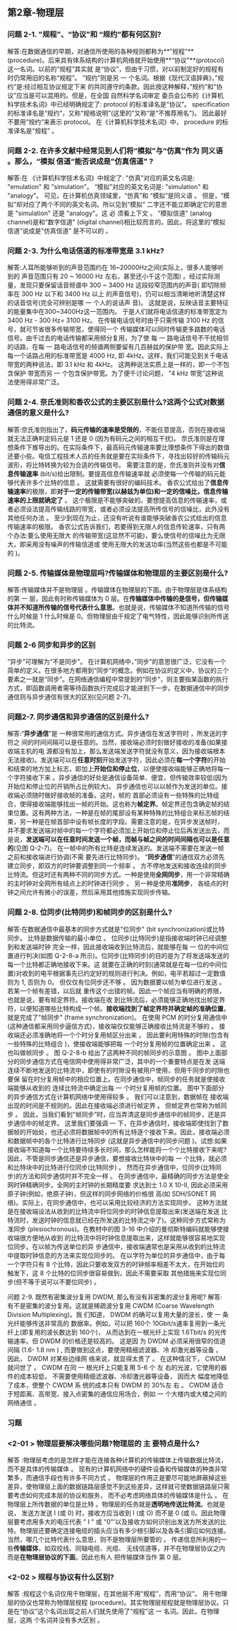 ## 第2章-物理层
### 问题 2-1. "规程”、“协议”和 “规约”都有何区别?
解答:在数据通信的早期，对通信所使用的各种规则都称为**”规程"** (procedure)。后来具有体系结构的计算机网络就开始使用**“协议"**(protocol)这一名词。以前的”规程”其实就 是“协议”，但由千习惯，对以前制定好的规程有时仍常用旧的名称“规程”。
”规约”则是另 一 个名词。根据《现代汉语辞典》，”规约”是:经过相互协议规定下来 的共同遵守的条款。因此按这种解释，”规约”和“协议”应当是可以混用的。但是，在全国 自然科学名词审定 委员会公布的《计算机科学技术名词》中已经明确规定了:
protocol 的标准译名是“协议”。
specification 的标准译名是“规约”，又称“规格说明”(这里的”又称“是“不推荐用名")。 因此最好不要用”规约”来表示 protocol。
在《计算机科学技术名词》中， procedure 的标准译名是“规程” 。

### 问题 2-2. 在许多文献中经常见到人们将“模拟”与“仿真”作为 同义语 。那么，“模拟 信道“能否说成是"仿真信道" ?
解答:在 《计算机科学技术名词》中规定了: "仿真”对应的英文名词是: "emulation" 和 "simulation"。
 “模拟”对应的英文名词是: "simulation" 和 "analogy"。 可见，在计算机仿真领域里，“仿真”和 “模拟”是同义语 。 但是，“模拟”却对应了两个不同的英文名词。所以见到“模拟” 二字还不能立即确定它的意思是 "simulation" 还是 "analogy"。这 必 须看上下文 。
“模拟信道" (analog channel)是和“数字信道" (digital channel)相比较而言的。因此，将这里的“模拟信道”说成是"仿真信道” 是不可以的 。

### 问题 2-3. 为什么电话信道的标准带宽是 3.1 kHz?
解答:人耳所能够听到的声音范围约在 16~20000Hz之间(实际上，很多人能够听到的 声音范围只有 20 ~ 16000 Hz 左右，甚至还小千这个范围) 。经过实际测量，发现只要保留话音频谱中 300 ~ 3400 Hz 这段较窄范围内的声音( 即切除频率在 300 Hz 以下和 3400 Hz 以上 的声音信号)，仍可以相当清晰地听清楚这样的话音信号(完全可辨别是哪 一 个人的说话声 音)。 这就是说，反映话音主要特征的能量集中在300~3400Hz这一范围内。 于是人们就将电话信道的标准带宽定为 3400 Hz - 300 Hz= 3100 Hz。
在传输电话信号时由于只需传输 3100 Hz 的信号，就可节省很多传输带宽，使得同一个 传输媒体可以同时传输更多路数的电话信号。由千过去的电话传输都采用频分复用，为了使 每 一 路电话信号不干扰相邻的话路，在每 一 路电话信号的频谱两侧要留有几百赫兹的保护带 宽。因此实际上每一个话路占用的标准带宽是 4000 Hz, 即 4kHz。这样，我们可能见到关千电话带宽的两种说法，即 3.1 kHz 和 4kHz。 这两种说法实质上是一样的，即一个不包含保护 带宽而另 一 个包含保护带宽。为了便千讨论问题， "4 kHz 带宽”这种说法使用得非常广泛。

### 问题 2-4. 奈氏准则和香农公式的主要区别是什么?这两个公式对数据通信的意义是什么? 
解答:奈氏准则指出了，**码元传输的速率是受限的**，不能任意提高，否则在接收端就无法正确判定码元是 1 还是 0 (因为有码元之间的相互干扰)。 奈氏准则是在理想条件下推导出的。在实际条件下，最高码元传输速率要比理想条件下得出的数值还要小些。电信工程技术人员的任务就是要在实际条件下，寻找出较好的传输码元波形，将比特转换为较为合适的传输信号。
需要注意的是，奈氏准则并没有对**信息传输速率** (bit/s)给出限制。要提高信息传输速率就 必须使每一个传输的码元能够代表许多个比特的信息 。 这就需要有很好的编码技术。
香农公式给出了**信息传输速率**的极限，即**对于一定的传输带宽(以赫兹为单位)和一定的信噪比，信息传输速率的上限就确定了** 。 这个极限是不能够突破的。要想提高信息的传输速率，或者必须设法提高传输线路的带宽，或者必须设法提高所传信号的信噪比，此外没有其他任何办法 。 至少到现在为止，还没有听说有谁能够突破香农公式给出的信息传输速率的极限。
香农公式告诉我们，若要得到无限人的信息传轮速率，只有两个办法:要么使用无限大 的传输带宽(这显然不可能)，要么使信号的信噪比为无限大，即采用没有噪声的传输信道或 使用无限大的发送功率(当然这些也都是不可能的 )。

### 问题 2-5. 传输媒体是物理层吗?传输媒体和物理层的主要区别是什么?
 解答:传输媒体并不是物理层 。传输媒体在物理层的下面。由于物理层是体系结构的第 一 层，因此有时称传输媒体为 0 层。在**传输媒体中传输的是信号，但传输媒体并不知道所传输的信号代表什么意思**。也就是说，传输媒体不知道所传输的信号什么时候是 1 什么时候是 0。但物理层由千规定了电气特性，因此能够识别所传送的比特流。

### 问题 2-6 同步和异步的区别
“异步”可理解为“不是同步”。
在计算机网络中，”同步”的意思很广泛，它没有一个简单的定义。在很多地方都用到“同步”的概念。例如在协议的定义中，协议的三个要素之一就是“同步”。在网络通信编程中常提到的“同步”，则主要指某函数的执行方式，即函数调用者需等待函数执行完成后才能进到下一步。在数据通信中的同步通信则与异步通信有很大的区别(见问题 2-7)。

### 问题2-7. 同步通信和异步通信的区别是什么?
解答:“**异步通信**”是 一种很常用的通信方式。异步通信在发送字符时 ，所发送的字符之 间的时间间隔可以是任意的。当然，接收端必须时刻做好接收的准备(如果接收端主机的电 源都没有加上，那么发送端发送字符就没有意义，因为接收端根本无法接收)。发送端可以在**任意时刻**开始发送字符，因此必须在**每一个字符**的开始和结束的地方加上标志，即加上**开始位和停止位**，以便使接收端能够正确地将每一个字符接收下来 。异步通信的好处是通信设备简单、便宜，但传输效率较低(因为开始位和停止位的开销所占比例较大)。
异步通信也可以以帧作为发送的单位。接收端必须随时做好接收帧的准备。这时，帧的 首部必须设有一些特殊的比特组合，使得接收端能够找出一帧的开始。这也称为**帧定界**。帧定界还包含确定帧的结束位置。这有两种方法，一种是在帧的尾部设有某种特殊的比特组合来标志帧的结束，另一种是在帧首部中设有帧长度的字段。需要注意的是，在异步发送帧时， 并不要求发送端对帧中的每一个字符都必须加上开始位和停止位后再发送出去，而是说，**发送端可以在任意时间发送一个帧，而帧与帧之间的时间间隔也可以是任意的**(见图 Q-2-7)。 在一帧中的所有比特是连续发送的。发送端不需要在发送一帧之前和接收端进行协调(不需 要先进行比特同步)。
“**同步通信**”的通信双方必须先建立同步，即双方的时钟要调整到同一个频率 。 方不停地发送和接收连续的同步比特流。但这时还有两种不同的同步方式。一种是使用**全网同步**，用一个非常精确的主时钟对全网所有结点上的时钟进行同步 。 另一种是使用**准同步**， 各结点的时钟之间允许有微小的误差，然后采用其他措施实现同步传输。

### 问题 2-8. 位同步(比特同步)和帧同步的区别是什么?
解答:在数据通信中最基本的同步方式就是"位同步" (bit synchronization)或比特同步。 比特是数据传输的最小单位 。 位同步(比特同步)是指接收端时钟已经调整到和发送端时钟 完全一样，因此接收端收到比特流后，就能够在每 一 位的中间位置进行判决(如图 Q-2-8-a 所示)。位同步(比特同步)的目的是为了将发送端发送的每一个比特都正确地接收下来。这 就要在正确的时刻(通常就是在每一位的中间位置)对收到的电平根据事先已约定好的规则进行判决。例如，电平若超过一定数值则为 1, 否则为 0。
但仅仅有位同步还不够 。 因为数据要以帧为单位进行发送 。 若某一个帧有差错，以后就 重传这个出错的帧。因此一个帧应当有明确的界限，也就是说，要有帧定界符。接收端在收 到比特流后，必须能够正确地找出帧定界符，以便知道哪些比特构成一个帧。**接收端找到了帧定界符并确定帧的准确位置**，就是完成了"帧同步" (frame synchronization)。
在使用 PCM 的时分复用通信中(这种通信都采用同步逼信方式)，接收端仅仅能够正确接收比特流是不够的 。 接收端还必须准确地将一个个时分复用帧区分出来 。 因此要利用特殊的时隙(包含有一些特殊的比特组合 )，使接收端能够把每 一个时分复用帧的位置确定出来 。 这也叫做帧同步 。 图 Q-2-8-b 给出了这两种不同的帧同步的示意图 。
图中上面部分的同步通信方式在电信网中使用得非常广泛，其中的一个重要特点是在发 送端连续不断地发送的比特流中，即使有的时隙没有被用户使用，但用千同步的时隙也要保 留在时分复用帧中的相应位置上。在同步通信中，帧同步的任务就是使接收端能够从收到的 连续比特流中确定出每 一 个时分复用帧的位置。
图中下面部分的异步通信方式在计算机网络中使用得较多 。 我们可以注意到，数据帧在 接收端出现的时间是不规则的。因此在接收端必须进行帧定界 。 但帧定界也常称为帧同步 。 因此，当我们看到"帧同步”时，应当弄清这是同步通信中的帧同步，还是异步通信中的帧定界。
这里我们要强调 一 下，在异步通信时，接收端即使找到了数据帧的开始处，也还必须将数据帧中的所有比特逐个接收下来。因此，接收端必须和数据帧中的各个比特进行比特同步 (这就是异步通信中的同步问题 )。试想:如果接收端不知道每一个比特要待续多长时间，那么怎样能将一个个比特接收下来呢?因此，不管是同步通信还是异步通信，要想接收比特块中的每 一 个比特，就必须和比特块中的比特进行位同步(比特同步) 。 然而在异步通信中，位同步(比特同步)的方法和同步通信时并不完全一样 。
在同步通信中，最精确的同步方法是使全网时钟精确同步。全网的主时钟的长期精度要
求达到士 1.0 X 10-II, 因此必须采用原子钟(例如，绝原子钟)，但这样的同步网络的价格很 高(如 SDH/SONET 网络)。实际上，在同步通信中，也可以采用比较经济的方法实现同步。 这种方法就是在接收端设法从收到的比特流中将位同步的时钟信息提取出来(发送端在发送 比特流时，发送时钟的信息就已经在所发送的比特流之中了)。这种同步方式常称为准同步 (plesiochronous)。在教材中的图 3-16 中介绍的曼彻斯特编码就能够使接收端很方便地从收到 的比特流中将时钟信息提取出来，这样就能够很容易地实现位同步。在以帧为传送单位的异 步通信中，接收端通常也是采用从收到的比特流中提取时钟信息的方法来实现位同步的。
在以字符为单位的异步通信中，由于每一个字符只有 8 个比特，因此只要收发双方的时钟频率相差不太大，在开始位的触发下，这 8 个比特的位同步很容易做到，因此不需要采取 其他措施来实现位同步(但不等于说可以不要位同步) 。

问题 2-9. 既然有密集波分复用 DWDM, 那么有没有非密集的波分复用呢?
解答: 有不是密集的波分复用。这就是稀疏波分复用 CWDM (Coarse Wavelength Division Multiplexing)。我 们知道， DWDM 的确可以复用大量的波长，使 一 条光纤能够传送非常高的 数据率。例如，可以把 160个 10Gbit/s速率复用到一条光纤上(即复用的波长数达到 160个)， 从而达到在一根光纤上实现 1.6Tbit/s 的光传输速率。但 DWDM 的价格还是较高的。 这是因 为 DWDM 必须采用很窄的信道间隔 (1.6- 1.8 nm ) , 而要做到这点，要使用精细滤波器、冷 却激光器等设备 。 因此， DWDM 对某些边缘网 络来说，就显得太贵了 。 在这种情况下， CWDM 就问世了 。 CWDM 在同 一 根光纤上只能复用 5-6 个 左 右的光波，它使用的器件的成本较低， 不需要使用精细滤波器、冷却激光器等设备， 因而大 幅度地降低了成本，使整个 CWDM 系 统的成本只有 DWDM 的 30%左 右 。 CWDM 适合于短距离、高带宽、接入点密集的通信应用场合，例如 一 个大楼内或大楼之间的网络通信 。

### 习题
### <2-01 > 物理层要解决哪些问题?物理层的 主 要特点是什么?
解答 :物理层考虑的是怎样才能在连接各种计算机的传输媒体上传输数据比特流，而不是具体的传输媒体 。 现有的计算机网络中的硬件设备和传输媒体的种类非常繁多，而通信手段也有许多不同方式 。 物理层的作用正是要尽可能地屏蔽掉这些差异，使物理层上面的数据链路层感觉不到这些差异，这样就可使数据链路层只需要考虑如何完成本层的协议和服务， 而不必考虑网络具体的传输媒体是什么 。
在物理层上所传数据的单位是比特 。物理层的任务就是**透明地传送比特流**。也就是说， 发送方发送 I (或 0) 时，接收方应当收到 I (或 O) 而不是 0 (或 I)。因此物理层要考虑用多大的电压代表 " I " 或 "0"'以及接收方如何识别出发送方所发送的比特。物理层还要确定连接电缆的插头应当有多少根引脚以及各条引脚应如何连接。当然，哪几个比特代表什么意思，则不是物理层所要管的 。 传递信息所利用的一些**传输媒体**，如双绞线、同轴电缆、光缆、 无线信道等，并不在物理层协议之内而是**在物理层协议的下面**。因此也有人 把传输媒体当作 第 0 层。

### <2-02 > 规程与协议有什么区别?
解答 :规程这个名词仅用千物理层，在其他层不用”规程”，而用“协议”。 用千物理层的协议也常称为物理层规程 (procedure)。其实物理层规程就是物理层协议。只是在“协议”这个名词出现之前人们就先使用了”规程”这 一 名词。因此，在物理层，这两 个名词并没有多大区别 。

